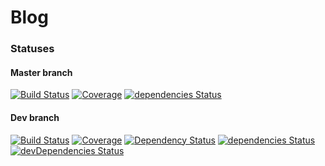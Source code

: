 # Blog

### Statuses

#### Master branch

[![Build Status](https://travis-ci.org/michaelilyin/blog.svg?branch=master)](https://travis-ci.org/michaelilyin/blog/branches)
[![Coverage](https://codecov.io/gh/michaelilyin/blog/branch/master/graph/badge.svg)](https://codecov.io/gh/michaelilyin/blog/branch/master)
[![dependencies Status](https://david-dm.org/michaelilyin/blog/master/status.svg)](https://david-dm.org/michaelilyin/blog/master)

#### Dev branch

[![Build Status](https://travis-ci.org/michaelilyin/blog.svg?branch=dev)](https://travis-ci.org/michaelilyin/blog/branches)
[![Coverage](https://codecov.io/gh/michaelilyin/blog/branch/dev/graph/badge.svg)](https://codecov.io/gh/michaelilyin/blog/branch/dev)
[![Dependency Status](https://www.versioneye.com/user/projects/5960dd1f6725bd0048edf9e3/badge.svg)](https://www.versioneye.com/user/projects/5960dd1f6725bd0048edf9e3)
[![dependencies Status](https://david-dm.org/michaelilyin/blog/dev/status.svg)](https://david-dm.org/michaelilyin/blog/dev)
[![devDependencies Status](https://david-dm.org/michaelilyin/blog/dev/dev-status.svg)](https://david-dm.org/michaelilyin/blog/dev?type=dev)
